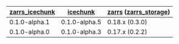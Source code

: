 | [zarrs_icechunk]     | [icechunk]     | [zarrs] ([zarrs_storage]) |
| -------------------- | -------------- | ------------------------- |
| 0.1.0-alpha.1        | 0.1.0-alpha.5  | 0.18.x (0.3.0)            |
| 0.1.0-alpha.0        | 0.1.0-alpha.3  | 0.17.x (0.2.2)            |

[zarrs_icechunk]: https://crates.io/crates/zarrs_icechunk
[icechunk]: https://crates.io/crates/icechunk
[zarrs]: https://crates.io/crates/zarrs
[zarrs_storage]: https://crates.io/crates/zarrs_storage
